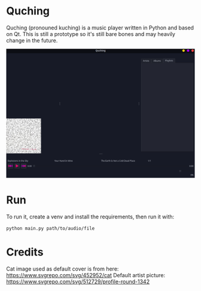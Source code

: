 # Quching
Quching (pronouned kuching) is a music player written in Python and based on Qt. This is still a prototype so it's still bare bones and may heavily change in the future.

![screenshot](screenshot.png)


# Run
To run it, create a venv and install the requirements, then run it with:
```
python main.py path/to/audio/file
```

# Credits
Cat image used as default cover is from here: https://www.svgrepo.com/svg/452952/cat
Default artist picture: https://www.svgrepo.com/svg/512729/profile-round-1342